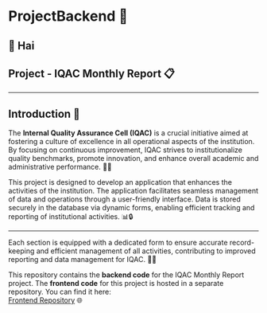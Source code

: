 # ProjectBackend 🚀

## 👋 Hai  

## Project - IQAC Monthly Report 📋  

---

## Introduction 📖  

The **Internal Quality Assurance Cell (IQAC)** is a crucial initiative aimed at fostering a culture of excellence in all operational aspects of the institution. By focusing on continuous improvement, IQAC strives to institutionalize quality benchmarks, promote innovation, and enhance overall academic and administrative performance. 🎯✨  

This project is designed to develop an application that enhances the activities of the institution. The application facilitates seamless management of data and operations through a user-friendly interface. Data is stored securely in the database via dynamic forms, enabling efficient tracking and reporting of institutional activities. 📊🔒  

---

Each section is equipped with a dedicated form to ensure accurate record-keeping and efficient management of all activities, contributing to improved reporting and data management for IQAC. 📝✅  

This repository contains the **backend code** for the IQAC Monthly Report project. The **frontend code** for this project is hosted in a separate repository. You can find it here:  
[Frontend Repository](https://github.com/Balapraveena30/ProjectFrontend.git) 🌐  
